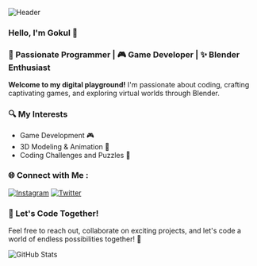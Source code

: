 ![Header](https://i.gifer.com/58yR.gif)
### Hello, I'm Gokul 👋

### 🚀 Passionate Programmer | 🎮 Game Developer | ✨ Blender Enthusiast

**Welcome to my digital playground!** I'm passionate about coding, crafting captivating games, and exploring virtual worlds through Blender.

### 🔍 My Interests

- Game Development 🎮
- 3D Modeling & Animation 🌌
- Coding Challenges and Puzzles 🧩

### 🌐 Connect with Me :

[![Instagram](https://img.shields.io/badge/Instagram-FE7A16?style=for-the-badge&logo=instagram&logoColor=white)](https://www.instagram.com/not_.goku)
[![Twitter](https://img.shields.io/badge/Twitter-1DA1F2?style=for-the-badge&logo=twitter&logoColor=white)](https://twitter.com/Gokul_ov)

### 🚀 Let's Code Together!

Feel free to reach out, collaborate on exciting projects, and let's code a world of endless possibilities together! 🚀

![GitHub Stats](https://github-readme-stats.vercel.app/api?username=gokul810&show_icons=true&count_private=true&hide=prs&theme=nord)


